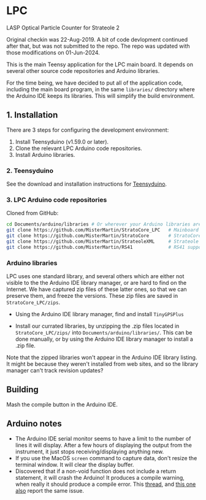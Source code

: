 # LPC
LASP Optical Particle Counter for Strateole 2

Original checkin was 22-Aug-2019. A bit of code devlopment continued
after that, but was not submitted to the repo. The repo was
updated with those modifications on 01-Jun-2024.

This is the main Teensy application for the LPC main board.
It depends on several other source code repositories and 
Arduino libraries.

For the time being, we have decided to put all of the application
code, including the main board program, in the same `libraries/`
directory where the Arduino IDE keeps its libraries. This will simplify
the build environment.

## 1. Installation

There are 3 steps for configuring the development environment:
  1. Install Teensyduino (v1.59.0 or later).
  1. Clone the relevant LPC Arduino code repositories.
  1. Install Arduino libraries.

### 2. Teensyduino

See the download and installation instructions for 
<a href="https://www.pjrc.com/teensy/td_download.html" target="_blank">Teensyduino</a>.

### 3. LPC Arduino code repositories

Cloned from GitHub:

```sh
cd Documents/arduino/libraries # Or wherever your Arduino libraries are
git clone https://github.com/MisterMartin/StratoCore_LPC   # Mainboard application
git clone https://github.com/MisterMartin/StratoCore       # StratoCore framework
git clone https://github.com/MisterMartin/StrateoleXML     # Strateole message parsing and comms support
git clone https://github.com/MisterMartin/RS41             # RS41 support library

```

### Arduino libraries

LPC uses one standard library, and several others which are either not
visible to the the Arduino IDE library manager, or are hard to find
on the Internet. We have captured zip files of these latter ones, so that
we can preserve them, and freeze the versions. These zip files are
saved in `StratoCore_LPC/zips`.

- Using the Arduino IDE library manager, find and install `TinyGPSPlus`

- Install our currated libraries, by unzipping the .zip files
  located in `StratoCore_LPC/zips/` into `Documents/arduino/libraries/`.
  This can be done manually, or by using the Arduino IDE library manager
  to install a .zip file.

Note that the zipped libraries won't appear in the Arduino IDE library
listing. It might be because they weren't installed from web
sites, and so the library manager can't track revision updates?

## Building

  Mash the compile button in the Arduino IDE.

## Arduino notes

- The Arduino IDE serial monitor seems to have a limit to the number of lines
  it will display. After a few hours of displaying the output from the instrument, 
  it just stops receiving/displaying anything new.
- If you use the MacOS `screen` command to capture data, don't resize
  the terminal window. It will clear the display buffer.
- Discovered that if a non-void function does not include a return 
  statement, it will crash the Arduino! It produces a compile
  warning, when really it should produce a compile error.
  This [thread](https://github.com/espressif/arduino-esp32/issues/5867),
  and [this one also](https://stackoverflow.com/questions/57163022/c-crash-on-a-non-void-function-doesnt-have-return-statement)
  report the same issue.